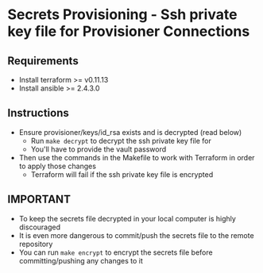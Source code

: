 # Secrets Provisioning - Ssh private key file for Provisioner Connections

## Requirements
- Install terraform >= v0.11.13
- Install ansible >= 2.4.3.0

## Instructions
- Ensure provisioner/keys/id_rsa exists and is decrypted (read below)
    - Run `make decrypt` to decrypt the ssh private key file for
    - You'll have to provide the vault password
- Then use the commands in the Makefile to work with Terraform in order to apply those changes
    - Terraform will fail if the ssh private key file is encrypted

## IMPORTANT
- To keep the secrets file decrypted in your local computer is highly discouraged
- It is even more dangerous to commit/push the secrets file to the remote repository
- You can run `make encrypt` to encrypt the secrets file before committing/pushing any changes to it
